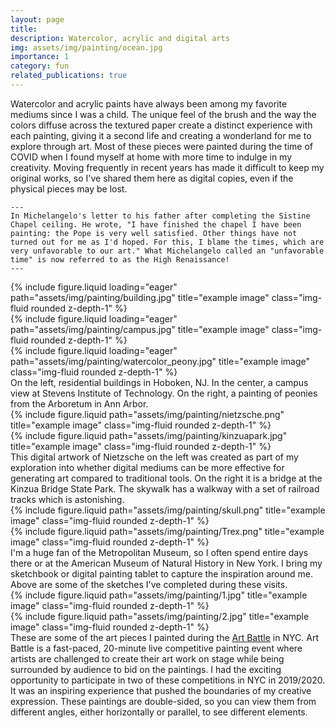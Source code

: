 ```yaml
---
layout: page
title: 
description: Watercolor, acrylic and digital arts
img: assets/img/painting/ocean.jpg
importance: 1
category: fun
related_publications: true
---
```


Watercolor and acrylic paints have always been among my favorite mediums since I was a child. The unique feel of the brush and the way the colors diffuse across the textured paper create a distinct experience with each painting, giving it a second life and creating a wonderland for me to explore through art. Most of these pieces were painted during the time of COVID when I found myself at home with more time to indulge in my creativity. Moving frequently in recent years has made it difficult to keep my original works, so I've shared them here as digital copies, even if the physical pieces may be lost.



    ---
    In Michelangelo's letter to his father after completing the Sistine Chapel ceiling. He wrote, "I have finished the chapel I have been painting: the Pope is very well satisfied. Other things have not turned out for me as I'd hoped. For this, I blame the times, which are very unfavorable to our art." What Michelangelo called an "unfavorable time" is now referred to as the High Renaissance!
    ---

<div class="row">
    <div class="col-sm mt-3 mt-md-0">
        {% include figure.liquid loading="eager" path="assets/img/painting/building.jpg" title="example image" class="img-fluid rounded z-depth-1" %}
    </div>
    <div class="col-sm mt-3 mt-md-0">
        {% include figure.liquid loading="eager" path="assets/img/painting/campus.jpg" title="example image" class="img-fluid rounded z-depth-1" %}
    </div>
    <div class="col-sm mt-3 mt-md-0">
        {% include figure.liquid loading="eager" path="assets/img/painting/watercolor_peony.jpg" title="example image" class="img-fluid rounded z-depth-1" %}
    </div>
</div>
On the left, residential buildings in Hoboken, NJ. In the center, a campus view at Stevens Institute of Technology. On the right, a painting of peonies from the Arboretum in Ann Arbor.
<div class="row justify-content-sm-center">
    <div class="col-sm-4 mt-3 mt-md-0">
        {% include figure.liquid path="assets/img/painting/nietzsche.png" title="example image" class="img-fluid rounded z-depth-1" %}
    </div>
    <div class="col-sm-4 mt-3 mt-md-0">
        {% include figure.liquid path="assets/img/painting/kinzuapark.jpg" title="example image" class="img-fluid rounded z-depth-1" %}
    </div>
</div>
<div class="caption">
    This digital artwork of Nietzsche on the left was created as part of my exploration into whether digital mediums can be more effective for generating art compared to traditional tools.
    On the right it is a bridge at the Kinzua Bridge State Park. The skywalk has a walkway with a set of railroad tracks which is astonishing. 
</div>


<div class="row justify-content-sm-center">
    <div class="col-sm-4 mt-3 mt-md-0">
        {% include figure.liquid path="assets/img/painting/skull.png" title="example image" class="img-fluid rounded z-depth-1" %}
    </div>
    <div class="col-sm-4 mt-3 mt-md-0">
        {% include figure.liquid path="assets/img/painting/Trex.png" title="example image" class="img-fluid rounded z-depth-1" %}
    </div>
</div>
I'm a huge fan of the Metropolitan Museum, so I often spend entire days there or at the American Museum of Natural History in New York. I bring my sketchbook or digital painting tablet to capture the inspiration around me. Above are some of the sketches I've completed during these visits.

<div class="row justify-content-sm-center">
    <div class="col-sm-4 mt-3 mt-md-0">
        {% include figure.liquid path="assets/img/painting/1.jpg" title="example image" class="img-fluid rounded z-depth-1" %}
    </div>
    <div class="col-sm-4 mt-3 mt-md-0">
        {% include figure.liquid path="assets/img/painting/2.jpg" title="example image" class="img-fluid rounded z-depth-1" %}
    </div>
</div>
<div class="caption">
    These are some of the art pieces I painted during the <a href="https://artbattle.com/">Art Battle</a>  in NYC. Art Battle is a fast-paced, 20-minute live competitive painting event where artists are challenged to create their art work on stage while being surrounded by audience to bid on the paintings.  I had the exciting opportunity to participate in two of these competitions in NYC in 2019/2020. It was an inspiring experience that pushed the boundaries of my creative expression. These paintings are double-sided, so you can view them from different angles, either horizontally or parallel, to see different elements. 
</div>



